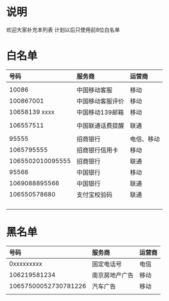 # 说明 #

欢迎大家补充本列表
计划以后只使用前8位白名单


# 白名单 #

| **号码** | **服务商** | **运营商** |
|:-----------|:--------------|:--------------|
|            |               |               |
| 10086      |中国移动客服 | 移动        |
| 100867001  |中国移动客服评价 |移动         |
| 10658139 xxxx|中国移动139邮箱 | 移动        |
|            |               |               |
|106557511   | 中国联通话费提醒| 联通        |
|            |               |               |
| 95555      |招商银行   |电信、移动 |
|1065795555  | 招商银行信用卡| 移动        |
| 1065502010095555|招商银行   |联通         |
|95566       |中国银行   | 移动        |
|1069088895566|中国银行   |联通         |
| 106550578680|支付宝校验码 |联通         |
|            |               |               |
|            |               |               |
|            |               |               |
|            |               |               |



# 黑名单 #

| **号码** | **服务商** | **运营商** |
|:-----------|:--------------|:--------------|
|0xxxxxxxxx  | 固定电话号|电信         |
|106219581234 | 南京房地产广告|移动         |
|10657500052730781226 |汽车广告   |移动         |
|            |               |               |